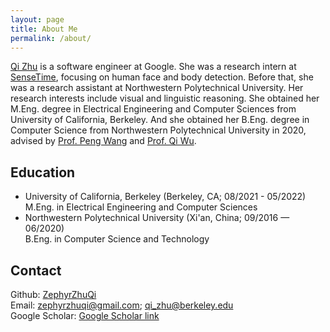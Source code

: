 ```yaml
---
layout: page
title: About Me
permalink: /about/
---
```



[Qi Zhu] is a software engineer at Google. She was a research intern at [SenseTime], focusing on human face and body detection. Before that, she was a research assistant at Northwestern Polytechnical University. Her research interests include visual and linguistic reasoning. She obtained her M.Eng. degree in Electrical Engineering and Computer Sciences from University of California, Berkeley. And she obtained her B.Eng. degree in Computer Science from Northwestern Polytechnical University in 2020, advised by [Prof. Peng Wang] and [Prof. Qi Wu].

## Education
- University of California, Berkeley (Berkeley, CA; 08/2021 - 05/2022) <br />
M.Eng. in Electrical Engineering and Computer Sciences <br />
- Northwestern Polytechnical University (Xi'an, China; 09/2016 — 06/2020) <br />
B.Eng. in Computer Science and Technology

## Contact

Github: [ZephyrZhuQi] <br />
Email: [zephyrzhuqi@gmail.com]; [qi_zhu@berkeley.edu] <br />
Google Scholar: [Google Scholar link]

[Qi Zhu]: https://scholar.google.com/citations?user=BqZ4-QkAAAAJ&hl=en#
[Sensetime]: https://www.sensetime.com/en
[Prof. Peng Wang]: https://scholar.google.com.au/citations?user=aPLp7pAAAAAJ&hl=en
[Prof. Qi Wu]: https://scholar.google.com.au/citations?user=aKXe1FEAAAAJ&hl=en
[ZephyrZhuQi]: https://github.com/ZephyrZhuQi
[zephyrzhuqi@gmail.com]: mailto:zephyrzhuqi@gmail.com
[qi_zhu@berkeley.edu]: mailto:qi_zhu@berkeley.edu
[Google Scholar link]: https://scholar.google.com/citations?user=BqZ4-QkAAAAJ&hl=en#



